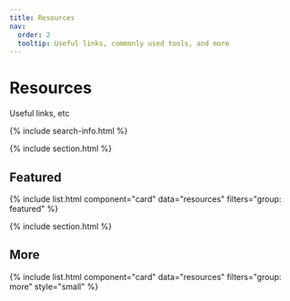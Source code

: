 ```yaml
---
title: Resources
nav:
  order: 2
  tooltip: Useful links, commonly used tools, and more
---
```


# <i class="fas fa-tools"></i>Resources

Useful links, etc

{% include search-info.html %}

{% include section.html %}

## Featured

{% include list.html component="card" data="resources" filters="group: featured" %}

{% include section.html %}

## More

{% include list.html component="card" data="resources" filters="group: more" style="small" %}
